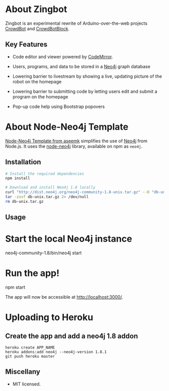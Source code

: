 # About Zingbot

Zingbot is an experimental rewrite of Arduino-over-the-web projects <a href="https://github.com/mapmeld/crowdbot">CrowdBot</a> and <a href="https://github.com/mapmeld/crowdbotblock">CrowdBotBlock</a>.

## Key Features

- Code editor and viewer powered by <a href="http://codemirror.net">CodeMirror</a>.

- Users, programs, and data to be stored in a <a href="http://neo4j.org">Neo4j</a> graph database

- Lowering barrier to livestream by showing a live, updating picture of the robot on the homepage

- Lowering barrier to submitting code by letting users edit and submit a program on the homepage

- Pop-up code help using Bootstrap popovers

# About Node-Neo4j Template

<a href="https://github.com/aseemk/node-neo4j-template">Node-Neo4j Template from aseemk</a> simplifies the use of [Neo4j][] from Node.js. It uses the
[node-neo4j][] library, available on npm as `neo4j`.

## Installation

```bash
# Install the required dependencies
npm install

# Download and install Neo4j 1.8 locally
curl "http://dist.neo4j.org/neo4j-community-1.8-unix.tar.gz" --O "db-unix.tar.gz"
tar -zxvf db-unix.tar.gz 2> /dev/null
rm db-unix.tar.gz
```

## Usage

# Start the local Neo4j instance
neo4j-community-1.8/bin/neo4j start

# Run the app!
npm start

The app will now be accessible at [http://localhost:3000/](http://localhost:3000/).

# Uploading to Heroku

## Create the app and add a neo4j 1.8 addon

    heroku create APP_NAME
    heroku addons:add neo4j --neo4j-version 1.8.1
    git push heroku master

## Miscellany

- MIT licensed.

[Neo4j]: http://www.neo4j.org/
[node-neo4j]: https://github.com/thingdom/node-neo4j

[coffeescript]: http://www.coffeescript.org/
[streamline]: https://github.com/Sage/streamlinejs

